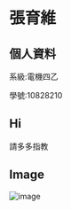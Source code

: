 # 張育維
## 個人資料
系級:電機四乙

學號:10828210

## Hi
請多多指教

## Image
![image](https://images.unsplash.com/photo-1663756080499-c29e3346c462?ixlib=rb-1.2.1&ixid=MnwxMjA3fDB8MHxwaG90by1wYWdlfHx8fGVufDB8fHx8&auto=format&fit=crop&w=1740&q=80)
